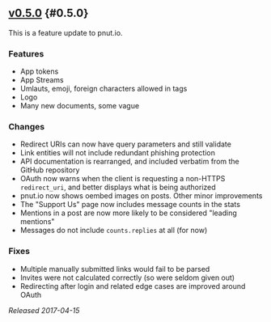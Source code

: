 ## [v0.5.0](https://pnut.io/docs/changes/0.5.0) {#0.5.0}

This is a feature update to pnut.io.

### Features

* App tokens
* App Streams
* Umlauts, emoji, foreign characters allowed in tags
* Logo
* Many new documents, some vague

### Changes

* Redirect URIs can now have query parameters and still validate
* Link entities will not include redundant phishing protection
* API documentation is rearranged, and included verbatim from the GitHub repository
* OAuth now warns when the client is requesting a non-HTTPS <code>redirect_uri</code>, and better displays what is being authorized
* pnut.io now shows oembed images on posts. Other minor improvements
* The "Support Us" page now includes message counts in the stats
* Mentions in a post are now more likely to be considered "leading mentions"
* Messages do not include <code>counts.replies</code> at all (for now)

### Fixes

* Multiple manually submitted links would fail to be parsed
* Invites were not calculated correctly (so were seldom given out)
* Redirecting after login and related edge cases are improved around OAuth

*Released 2017-04-15*
